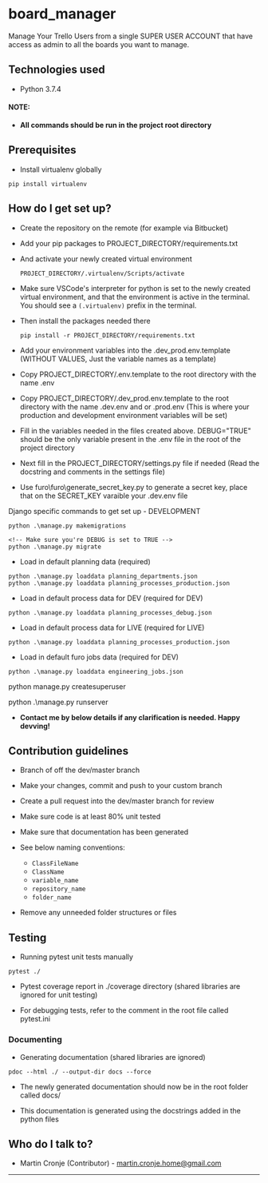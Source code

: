 # board_manager
Manage Your Trello Users from a single SUPER USER ACCOUNT that have access as admin to all the boards you want to manage.

## Technologies used

* Python 3.7.4

#### **NOTE:** ####
  - **All commands should be run in the project root directory**

## Prerequisites ##

* Install virtualenv globally
```
pip install virtualenv
```

## How do I get set up? ##

* Create the repository on the remote (for example via Bitbucket)

* Add your pip packages to PROJECT_DIRECTORY/requirements.txt

* And activate your newly created virtual environment
  ```
  PROJECT_DIRECTORY/.virtualenv/Scripts/activate
  ```

* Make sure VSCode's interpreter for python is set to the newly created
  virtual environment, and that the environment is active in the terminal.
  You should see a ```(.virtualenv)``` prefix in the terminal.

* Then install the packages needed there
  ```
  pip install -r PROJECT_DIRECTORY/requirements.txt
  ```

* Add your environment variables into the .dev_prod.env.template (WITHOUT VALUES, Just the variable names as a template)

* Copy PROJECT_DIRECTORY/.env.template to the root directory with the name .env

* Copy PROJECT_DIRECTORY/.dev_prod.env.template to the root directory with the name .dev.env and or .prod.env (This is where your production and development environment variables will be set)

* Fill in the variables needed in the files created above. DEBUG="TRUE" should be the only variable present in the .env file in the root of the project directory

* Next fill in the PROJECT_DIRECTORY/settings.py file if needed (Read the docstring and comments in the settings file)

* Use furo\furo\generate_secret_key.py to generate a secret key, place that on the SECRET_KEY varaible your .dev.env file

Django specific commands to get set up - DEVELOPMENT

```
python .\manage.py makemigrations

<!-- Make sure you're DEBUG is set to TRUE -->
python .\manage.py migrate

```
* Load in default planning data (required)
```
python .\manage.py loaddata planning_departments.json
python .\manage.py loaddata planning_processes_production.json
```

* Load in default process data for DEV (required for DEV)
```
python .\manage.py loaddata planning_processes_debug.json
```

* Load in default process data for LIVE (required for LIVE)
```
python .\manage.py loaddata planning_processes_production.json

```

* Load in default furo jobs data (required for DEV)
```
python .\manage.py loaddata engineering_jobs.json
```

python manage.py createsuperuser

<!-- Final step to run the Development environment -->
python .\manage.py runserver


* **Contact me by below details if any clarification is needed. Happy devving!**

## Contribution guidelines ##

* Branch of off the dev/master branch

* Make your changes, commit and push to your custom branch

* Create a pull request into the dev/master branch for review

* Make sure code is at least 80% unit tested

* Make sure that documentation has been generated

* See below naming conventions:
  * ```ClassFileName```
  * ```ClassName```
  * ```variable_name```
  * ```repository_name```
  * ```folder_name```

* Remove any unneeded folder structures or files

## Testing ##

* Running pytest unit tests manually
```
pytest ./
```

* Pytest coverage report in ./coverage directory (shared libraries are ignored for unit testing)

* For debugging tests, refer to the comment in the root file called pytest.ini

### Documenting ###

* Generating documentation (shared libraries are ignored)
```
pdoc --html ./ --output-dir docs --force
```

* The newly generated documentation should now be in the root folder called docs/

* This documentation is generated using the docstrings added in the python files

## Who do I talk to? ##

* Martin Cronje (Contributor) - <martin.cronje.home@gmail.com>

---
